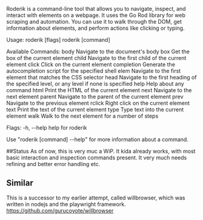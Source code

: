 Roderik is a command-line tool that allows you to navigate, inspect, and interact with elements on a webpage. It uses the Go Rod library for web scraping and automation. You can use it to walk through the DOM, get information about elements, and perform actions like clicking or typing.

Usage:
  roderik [flags]
  roderik [command]

Available Commands:
  body        Navigate to the document's body
  box         Get the box of the current element
  child       Navigate to the first child of the current element
  click       Click on the current element
  completion  Generate the autocompletion script for the specified shell
  elem        Navigate to the first element that matches the CSS selector
  head        Navigate to the first heading of the specified level, or any level if none is specified
  help        Help about any command
  html        Print the HTML of the current element
  next        Navigate to the next element
  parent      Navigate to the parent of the current element
  prev        Navigate to the previous element
  rclick      Right click on the current element
  text        Print the text of the current element
  type        Type text into the current element
  walk        Walk to the next element for a number of steps

Flags:
  -h, --help   help for roderik

Use "roderik [command] --help" for more information about a command.

##Status
As of now, this is very muc a WiP.
It kida already works, with most basic interaction and inspection commands present.
It very much needs refining and better error handling etc.

## Similar

This is a successor to my earlier attempt, called willbrowser, which was written in nodejs and the playwright framework. https://github.com/gurucoyote/willbrowser
